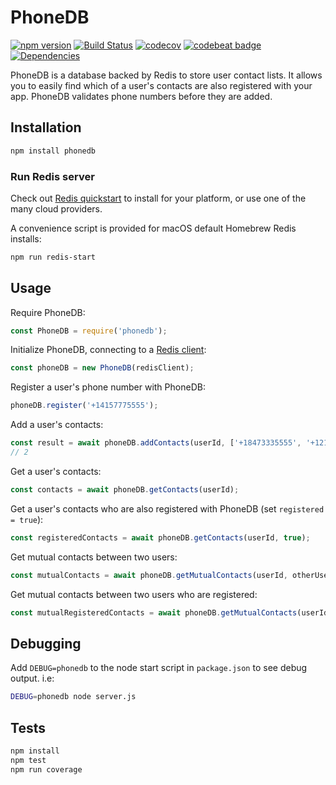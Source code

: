 # PhoneDB

[![npm version](https://badge.fury.io/js/phonedb.svg)](https://badge.fury.io/js/phonedb)
[![Build Status](https://travis-ci.org/shanev/phonedb.svg?branch=master)](https://travis-ci.org/shanev/phonedb)
[![codecov](https://codecov.io/gh/shanev/phonedb/branch/master/graph/badge.svg)](https://codecov.io/gh/shanev/phonedb)
[![codebeat badge](https://codebeat.co/badges/00b7379b-9daf-43a3-80c2-7887b88ed66d)](https://codebeat.co/projects/github-com-shanev-phonedb-master)
[![Dependencies](https://david-dm.org/shanev/phonedb.svg)](https://david-dm.org/shanev/phonedb)

PhoneDB is a database backed by Redis to store user contact lists. It allows you to easily find which of a user's contacts are also registered with your app. PhoneDB validates phone numbers before they are added.

## Installation

```sh
npm install phonedb
```

### Run Redis server

Check out [Redis quickstart](https://redis.io/topics/quickstart) to install for your platform, or use one of the many cloud providers.

A convenience script is provided for macOS default Homebrew Redis installs:

```sh
npm run redis-start
```

## Usage

Require PhoneDB:
```js
const PhoneDB = require('phonedb');
```

Initialize PhoneDB, connecting to a [Redis client](https://github.com/NodeRedis):
```js
const phoneDB = new PhoneDB(redisClient);
```

Register a user's phone number with PhoneDB:
```js
phoneDB.register('+14157775555');
```

Add a user's contacts:
```js
const result = await phoneDB.addContacts(userId, ['+18473335555', '+12127775555']);
// 2
```

Get a user's contacts:
```js
const contacts = await phoneDB.getContacts(userId);
```

Get a user's contacts who are also registered with PhoneDB (set `registered = true`):
```js
const registeredContacts = await phoneDB.getContacts(userId, true);
```

Get mutual contacts between two users:
```js
const mutualContacts = await phoneDB.getMutualContacts(userId, otherUserId);
```

Get mutual contacts between two users who are registered:
```js
const mutualRegisteredContacts = await phoneDB.getMutualContacts(userId, otherUserId, true);
```

## Debugging

Add `DEBUG=phonedb` to the node start script in `package.json` to see debug output. i.e:

```sh
DEBUG=phonedb node server.js
```

## Tests

```sh
npm install
npm test
npm run coverage
```
